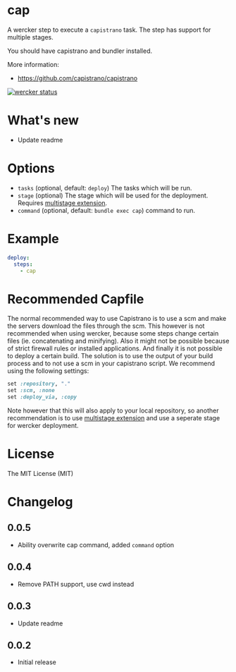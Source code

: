 # cap

A wercker step to execute a `capistrano` task. The step has support for multiple stages.

You should have capistrano and bundler installed.

More information:
- https://github.com/capistrano/capistrano

[![wercker status](https://app.wercker.com/status/85c72d233dc01f98af1d3413b311d3ce/m "wercker status")](https://app.wercker.com/project/bykey/85c72d233dc01f98af1d3413b311d3ce)

# What's new

- Update readme

# Options

* `tasks` (optional, default: `deploy`) The tasks which will be run.
* `stage` (optional) The stage which will be used for the deployment. Requires [multistage extension](https://github.com/capistrano/capistrano/wiki/2.x-Multistage-Extension).
* `command` (optional, default: `bundle exec cap`) command to run.

# Example

``` yaml
deploy:
  steps:
    - cap
```

# Recommended Capfile

The normal recommended way to use Capistrano is to use a scm and make the servers download the files through the scm. This however is not recommended when using wercker, because some steps change certain files (ie. concatenating and minifying). Also it might not be possible because of strict firewall rules or installed applications. And finally it is not possible to deploy a certain build. The solution is to use the output of your build process and to not use a scm in your capistrano script. We recommend using the following settings:

```ruby
set :repository, "."
set :scm, :none
set :deploy_via, :copy
```

Note however that this will also apply to your local repository, so another recommendation is to use [multistage extension](https://github.com/capistrano/capistrano/wiki/2.x-Multistage-Extension) and use a seperate stage for wercker deployment.

# License

The MIT License (MIT)

# Changelog

## 0.0.5

- Ability overwrite cap command, added `command` option

## 0.0.4

- Remove PATH support, use cwd instead

## 0.0.3

- Update readme

## 0.0.2

- Initial release

